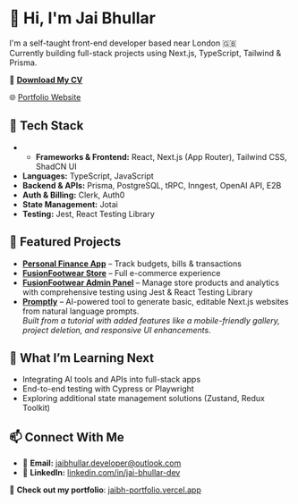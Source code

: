 # 👋 Hi, I'm Jai Bhullar

I'm a self-taught front-end developer based near London 🇬🇧  
Currently building full-stack projects using Next.js, TypeScript, Tailwind & Prisma.

📄 **[Download My CV](https://drive.google.com/drive/folders/11INqiG1lzqst5JbgNXueFMdqKZr6JfP9?usp=drive_link)**

🌐 [Portfolio Website](https://jaibh-portfolio.vercel.app)

## 🔧 Tech Stack
- - **Frameworks & Frontend:** React, Next.js (App Router), Tailwind CSS, ShadCN UI  
- **Languages:** TypeScript, JavaScript  
- **Backend & APIs:** Prisma, PostgreSQL, tRPC, Inngest, OpenAI API, E2B  
- **Auth & Billing:** Clerk, Auth0  
- **State Management:** Jotai  
- **Testing:** Jest, React Testing Library  

## 🚀 Featured Projects
- **[Personal Finance App](https://www.jaibh-finance.xyz/)** – Track budgets, bills & transactions  
- **[FusionFootwear Store](https://fusionfootwear-store.vercel.app/)** – Full e-commerce experience  
- **[FusionFootwear Admin Panel](https://www.fusionfootwear-admin.xyz/)** – Manage store products and analytics with comprehensive testing using Jest & React Testing Library
- **[Promptly](https://jaibh-promptly.vercel.app/)** – AI-powered tool to generate basic, editable Next.js websites from natural language prompts.  
  *Built from a tutorial with added features like a mobile-friendly gallery, project deletion, and responsive UI enhancements.*


## 🧠 What I’m Learning Next
- Integrating AI tools and APIs into full-stack apps
- End-to-end testing with Cypress or Playwright
- Exploring additional state management solutions (Zustand, Redux Toolkit)
  
## 📫 Connect With Me
- 📧 **Email:** jaibhullar.developer@outlook.com  
- 🔗 **LinkedIn:** [linkedin.com/in/jai-bhullar-dev](https://www.linkedin.com/in/jai-bhullar-dev)

🎯 **Check out my portfolio**: [jaibh-portfolio.vercel.app](https://jaibh-portfolio.vercel.app)


